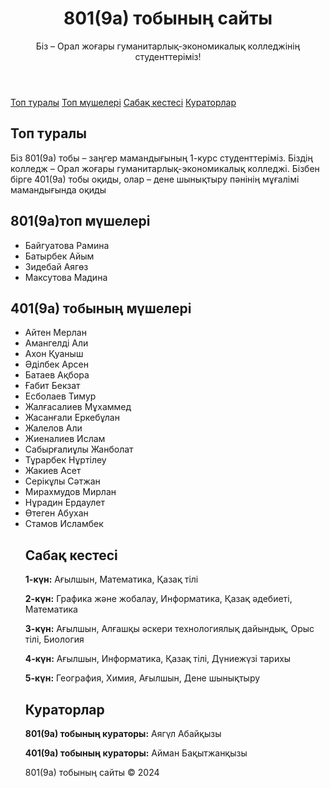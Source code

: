 
  <header>
    <h1>801(9а) тобының сайты</h1>
    <p>Біз – Орал жоғары гуманитарлық-экономикалық колледжінің студенттеріміз!</p>
  </header>
  <nav>
    <a href="#about">Топ туралы</a>
    <a href="#members">Топ мүшелері</a>
    <a href="#schedule">Сабақ кестесі</a>
    <a href="#contacts">Кураторлар</a>
  </nav>
  <div id="about" class="section">
    <h2>Топ туралы</h2>
    <p>Біз 801(9а) тобы – заңгер мамандығының 1-курс студенттеріміз. Біздің колледж – Орал жоғары гуманитарлық-экономикалық колледжі. Бізбен бірге 401(9а) тобы оқиды, олар – дене шынықтыру пәнінің мұғалімі мамандығында оқиды</p>
  </div>
  <div id="members" class="section">
   <h2>801(9а)топ мүшелері</h2>
   <ul>
      <li>Байгуатова Рамина</li>
      <li>Батырбек Айым</li>
      <li>Зидебай Аягөз</li>
      <li>Максутова Мадина</li> 
   </ul>
   <h2>401(9a) тобының мүшелері</h2>
  <ul> 
      <li>Айтен Мерлан</li>
      <li>Амангелді Али</li>
      <li>Ахон Қуаныш</li>
      <li>Әділбек Арсен</li>
      <li>Батаев Ақбора</li>
      <li>Ғабит Бекзат</li>
      <li>Есболаев Тимур</li>
      <li>Жалғасалиев Мұхаммед</li>
      <li>Жасанғали Еркебұлан</li>
      <li>Жалелов Али</li>
      <li>Жиеналиев Ислам</li>
      <li>Сабырғалиұлы Жанболат</li>
      <li>Тұрарбек Нұртілеу</li>
      <li>Жакиев Асет</li>
      <li>Серікұлы Сәтжан</li>
      <li>Мирахмудов Мирлан</li>
      <li> Нұрадин Ердаулет</li>
      <li>Өтеген Абухан</li>
      <li> Стамов Исламбек</li
      
    
    
    
    
    
  </div>
  <div id="schedule" class="section">
    <h2>Сабақ кестесі</h2>
    <p><strong>1-күн:</strong> Ағылшын, Математика, Қазақ тілі</p>
    <p><strong>2-күн:</strong> Графика және жобалау, Информатика, Қазақ әдебиеті, Математика</p>
    <p><strong>3-күн:</strong> Ағылшын, Алғашқы әскери технологиялық дайындық, Орыс тілі, Биология</p>
    <p><strong>4-күн:</strong> Ағылшын, Информатика, Қазақ тілі, Дүниежүзі тарихы</p>
    <p><strong>5-күн:</strong> География, Химия, Ағылшын, Дене шынықтыру</p>
  </div>
  <div id="contacts" class="section">
    <h2>Кураторлар</h2>
    <p><strong>801(9а) тобының кураторы:</strong> Аягүл Абайқызы</p>
    <p><strong>401(9а) тобының кураторы:</strong> Айман Бақытжанқызы</p>
  </div>
  <footer>
    <p>801(9а) тобының сайты © 2024</p>
  </footer>
</body>
</html# -
